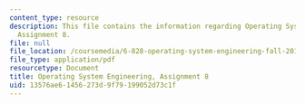 ```yaml
---
content_type: resource
description: This file contains the information regarding Operating System Engineering,
  Assignment 8.
file: null
file_location: /coursemedia/6-828-operating-system-engineering-fall-2012/13576ae61456273d9f79199052d73c1f_MIT6_828F12_assignment8.pdf
file_type: application/pdf
resourcetype: Document
title: Operating System Engineering, Assignment 8
uid: 13576ae6-1456-273d-9f79-199052d73c1f
---
```


